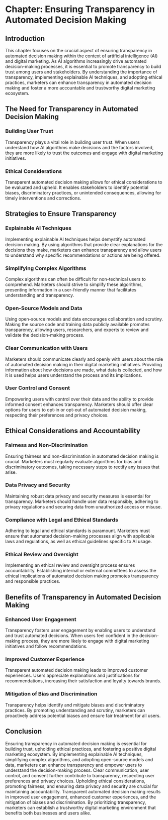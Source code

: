 **Chapter: Ensuring Transparency in Automated Decision Making**
===============================================================

Introduction
------------

This chapter focuses on the crucial aspect of ensuring transparency in automated decision making within the context of artificial intelligence (AI) and digital marketing. As AI algorithms increasingly drive automated decision-making processes, it is essential to promote transparency to build trust among users and stakeholders. By understanding the importance of transparency, implementing explainable AI techniques, and adopting ethical practices, marketers can enhance transparency in automated decision making and foster a more accountable and trustworthy digital marketing ecosystem.

The Need for Transparency in Automated Decision Making
------------------------------------------------------

### Building User Trust

Transparency plays a vital role in building user trust. When users understand how AI algorithms make decisions and the factors involved, they are more likely to trust the outcomes and engage with digital marketing initiatives.

### Ethical Considerations

Transparent automated decision making allows for ethical considerations to be evaluated and upheld. It enables stakeholders to identify potential biases, discriminatory practices, or unintended consequences, allowing for timely interventions and corrections.

Strategies to Ensure Transparency
---------------------------------

### Explainable AI Techniques

Implementing explainable AI techniques helps demystify automated decision making. By using algorithms that provide clear explanations for the decisions they make, marketers can enhance transparency and allow users to understand why specific recommendations or actions are being offered.

### Simplifying Complex Algorithms

Complex algorithms can often be difficult for non-technical users to comprehend. Marketers should strive to simplify these algorithms, presenting information in a user-friendly manner that facilitates understanding and transparency.

### Open-Source Models and Data

Using open-source models and data encourages collaboration and scrutiny. Making the source code and training data publicly available promotes transparency, allowing users, researchers, and experts to review and validate the decision-making process.

### Clear Communication with Users

Marketers should communicate clearly and openly with users about the role of automated decision making in their digital marketing initiatives. Providing information about how decisions are made, what data is collected, and how it is used helps users understand the process and its implications.

### User Control and Consent

Empowering users with control over their data and the ability to provide informed consent enhances transparency. Marketers should offer clear options for users to opt-in or opt-out of automated decision making, respecting their preferences and privacy choices.

Ethical Considerations and Accountability
-----------------------------------------

### Fairness and Non-Discrimination

Ensuring fairness and non-discrimination in automated decision making is crucial. Marketers must regularly evaluate algorithms for bias and discriminatory outcomes, taking necessary steps to rectify any issues that arise.

### Data Privacy and Security

Maintaining robust data privacy and security measures is essential for transparency. Marketers should handle user data responsibly, adhering to privacy regulations and securing data from unauthorized access or misuse.

### Compliance with Legal and Ethical Standards

Adhering to legal and ethical standards is paramount. Marketers must ensure that automated decision-making processes align with applicable laws and regulations, as well as ethical guidelines specific to AI usage.

### Ethical Review and Oversight

Implementing an ethical review and oversight process ensures accountability. Establishing internal or external committees to assess the ethical implications of automated decision making promotes transparency and responsible practices.

Benefits of Transparency in Automated Decision Making
-----------------------------------------------------

### Enhanced User Engagement

Transparency fosters user engagement by enabling users to understand and trust automated decisions. When users feel confident in the decision-making process, they are more likely to engage with digital marketing initiatives and follow recommendations.

### Improved Customer Experience

Transparent automated decision making leads to improved customer experiences. Users appreciate explanations and justifications for recommendations, increasing their satisfaction and loyalty towards brands.

### Mitigation of Bias and Discrimination

Transparency helps identify and mitigate biases and discriminatory practices. By promoting understanding and scrutiny, marketers can proactively address potential biases and ensure fair treatment for all users.

Conclusion
----------

Ensuring transparency in automated decision making is essential for building trust, upholding ethical practices, and fostering a positive digital marketing ecosystem. By implementing explainable AI techniques, simplifying complex algorithms, and adopting open-source models and data, marketers can enhance transparency and empower users to understand the decision-making process. Clear communication, user control, and consent further contribute to transparency, respecting user preferences and privacy choices. Upholding ethical considerations, promoting fairness, and ensuring data privacy and security are crucial for maintaining accountability. Transparent automated decision making results in improved user engagement, enhanced customer experiences, and the mitigation of biases and discrimination. By prioritizing transparency, marketers can establish a trustworthy digital marketing environment that benefits both businesses and users alike.
